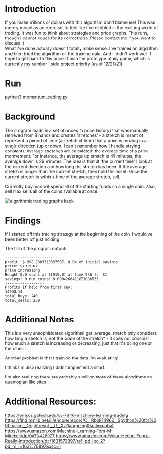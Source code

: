 # Introduction
If you make millions of dollars with this algorithm don't blame me! This was merely meant as an exercise, to feel like I've dabbled in the exciting world of trading. It was fun to think about strategies and price graphs. This runs, though I cannot vouch for its correctness. Please contact me if you want to discuss :)
<br />
What I've done actually doesn't totally make sense. I've trained an algorithm and then tried the algorithm on the training data. And it didn't work well. I hope to get back to this once I finish the prototype of my game, which is currently my number 1 side project priority (as of 12/26/21).

# Run
<need to add a package installation step>
python3 momentum_trading.py

# Background
The program reads in a set of prices (a price history) that was manually retrieved from Binance and creates 'stretches' - a stretch is meant ot represent a period of time (a stretch of time) that a price is moving in a single direction (up or down, I can't remember how I handle staying constant). Average stretches are calculated: the average time of a price momvement. For instance, the average up stretch is 45 minutes, the average down is 29 minutes. The idea is that at 'the current time' I look at the current direction and how long the stretch has been. If the average stretch is longer than the current stretch, then hold the asset. Once the current stretch is wthin x time of the average stretch, sell.

Currently buy max will spend all of the starting funds on a single coin. Also, sell max sells all of the coins available at once.
  
![algorithmic trading graphs back](https://user-images.githubusercontent.com/5415505/147415490-dfda7d2f-fd94-4784-a00c-b084d8d6a9e5.png)

  
# Findings

If I started off this trading strategy at the beginning of the coin, I would've been better off just holding.
  
The tail of the program output:
```
------------------------
profit: $-998.2803310037507, 0.0x of initial savings
price: $1915.07
price increasing
Bought 0.0 coins at $1915.07 at time 936 for $1
savings: 0 num_coins: 0.0004266411871086535
------------------
Profits if held from first day:
14938.14
total_buys: 240
total_sells: 239
```
  
# Additional Notes
This is a very unsophisicated algorithm! get_average_stretch only considers how *long* a stretch is, not the *slope* of the stretch* - it does not consider how much a stretch is increasing or decreasing, just that it's doing one or the other. I
  
Another problem is that I train on the data I'm evaluating!
  
I think I'm also realizing I didn't implement a short. 
  
I'm also realizing there are probably a million more of these algorithms on quantopian like sites :)
  

  
# Additional Resources:
https://omscs.gatech.edu/cs-7646-machine-learning-trading
https://find.minlib.net/iii/encore/record/C__Rb3814960__Spython%20for%20finance__Orightresult__U__X7?lang=eng&suite=cobalt
https://www.amazon.com/Machine-Learning-Tom-M-Mitchell/dp/0070428077
https://www.amazon.com/What-Hedge-Funds-Really-Introduction/dp/1631570897/ref=pd_lpo_2?pd_rd_i=1631570897&psc=1
